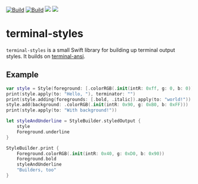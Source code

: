 [![Build](https://github.com/juri/terminal-styles/actions/workflows/ci.yml/badge.svg)](https://github.com/juri/terminal-styles/actions/workflows/ci.yml)
[![Build](https://github.com/juri/terminal-styles/actions/workflows/format.yml/badge.svg)](https://github.com/juri/terminal-styles/actions/workflows/format.yml)
[![](https://img.shields.io/endpoint?url=https%3A%2F%2Fswiftpackageindex.com%2Fapi%2Fpackages%2Fjuri%2Fterminal-styles%2Fbadge%3Ftype%3Dswift-versions)](https://swiftpackageindex.com/juri/terminal-styles)
[![](https://img.shields.io/endpoint?url=https%3A%2F%2Fswiftpackageindex.com%2Fapi%2Fpackages%2Fjuri%2Fterminal-styles%2Fbadge%3Ftype%3Dplatforms)](https://swiftpackageindex.com/juri/terminal-styles)

# terminal-styles

``terminal-styles`` is a small Swift library for building up terminal output styles. It builds on [terminal-ansi].

[terminal-ansi]: https://github.com/juri/terminal-ansi.git

## Example

```swift
var style = Style(foreground: [.colorRGB(.init(intR: 0xff, g: 0, b: 0))])
print(style.apply(to: "Hello, "), terminator: "")
print(style.adding(foregrounds: [.bold, .italic]).apply(to: "world!"))
style.add(background: .colorRGB(.init(intR: 0x90, g: 0xB0, b: 0xFF)))
print(style.apply(to: "With background!"))

let styleAndUnderline = StyleBuilder.styledOutput {
    style
    Foreground.underline
}

StyleBuilder.print {
    Foreground.colorRGB(.init(intR: 0x40, g: 0xD0, b: 0x90))
    Foreground.bold
    styleAndUnderline
    "Builders, too"
}
```
